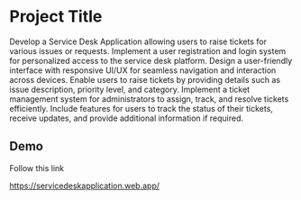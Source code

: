 
# Project Title

Develop a Service Desk Application allowing users to raise tickets for various issues or requests. Implement a user registration and login system for personalized access to the service desk platform. Design a user-friendly interface with responsive UI/UX for seamless navigation and interaction across devices. Enable users to raise tickets by providing details such as issue description, priority level, and category. Implement a ticket management system for administrators to assign, track, and resolve tickets efficiently. Include features for users to track the status of their tickets, receive updates, and provide additional information if required.

## Demo

Follow this link

https://servicedeskapplication.web.app/

